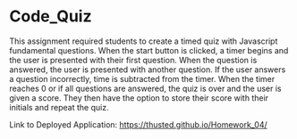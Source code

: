 # Code_Quiz
This assignment required students to create a timed quiz with Javascript fundamental questions. When the start button is clicked, a timer begins and the user is presented with their first question. When the question is answered, the user is presented with another question. If the user answers a question incorrectly, time is subtracted from the timer. When the timer reaches 0 or if all questions are answered, the quiz is over and the user is given a score. They then have the option to store their score with their initials and repeat the quiz.

Link to Deployed Application: https://thusted.github.io/Homework_04/
